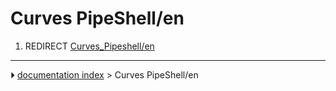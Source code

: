 # Curves PipeShell/en
1.  REDIRECT [Curves_Pipeshell/en](Curves_Pipeshell/en.md)



---
⏵ [documentation index](../README.md) > Curves PipeShell/en
